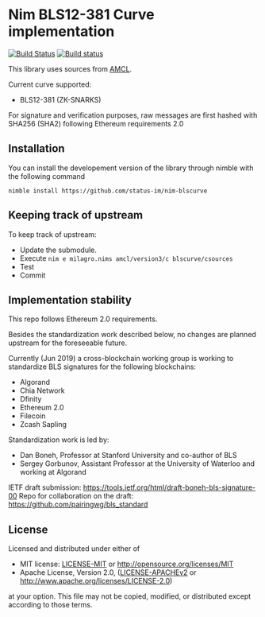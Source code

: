 # Nim BLS12-381 Curve implementation

[![Build Status](https://travis-ci.org/status-im/nim-blscurve.svg?branch=master)](https://travis-ci.org/status-im/nim-blscurve)
[![Build status](https://ci.appveyor.com/api/projects/status/6l1il60ljfbtxw3g/branch/master?svg=true)](https://ci.appveyor.com/project/nimbus/nim-blscurve/branch/master)

This library uses sources from [AMCL](https://github.com/apache/incubator-milagro-crypto).

Current curve supported:

  - BLS12-381 (ZK-SNARKS)

For signature and verification purposes, raw messages are first hashed with SHA256 (SHA2)
following Ethereum requirements 2.0

## Installation

You can install the developement version of the library through nimble with the following command
```
nimble install https://github.com/status-im/nim-blscurve
```

## Keeping track of upstream

To keep track of upstream:

- Update the submodule.
- Execute `nim e milagro.nims amcl/version3/c blscurve/csources`
- Test
- Commit

## Implementation stability

This repo follows Ethereum 2.0 requirements.

Besides the standardization work described below, no changes are planned upstream
for the foreseeable future.

Currently (Jun 2019) a cross-blockchain working group is working to standardize BLS signatures
for the following blockchains:
- Algorand
- Chia Network
- Dfinity
- Ethereum 2.0
- Filecoin
- Zcash Sapling

Standardization work is led by:
- Dan Boneh, Professor at Stanford University and co-author of BLS
- Sergey Gorbunov, Assistant Professor at the University of Waterloo and working at Algorand

IETF draft submission: https://tools.ietf.org/html/draft-boneh-bls-signature-00
Repo for collaboration on the draft: https://github.com/pairingwg/bls_standard

## License

Licensed and distributed under either of

* MIT license: [LICENSE-MIT](LICENSE-MIT) or http://opensource.org/licenses/MIT
* Apache License, Version 2.0, ([LICENSE-APACHEv2](LICENSE-APACHEv2) or http://www.apache.org/licenses/LICENSE-2.0)

at your option. This file may not be copied, modified, or distributed except according to those terms.
